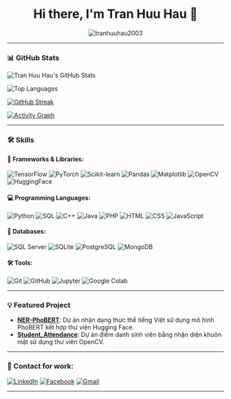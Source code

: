 <h1 align="center">Hi there, I'm Tran Huu Hau 👋</h1>

<p align="center">
  <img src="https://komarev.com/ghpvc/?username=tranhuuhau2003&label=Profile%20views&color=0e75b6&style=flat" alt="tranhuuhau2003" />
</p>

---

### 📊 GitHub Stats

![Tran Huu Hau's GitHub Stats](https://github-readme-stats.vercel.app/api?username=tranhuuhau2003&show_icons=true&theme=radical)

![Top Languages](https://github-readme-stats.vercel.app/api/top-langs/?username=tranhuuhau2003&langs_count=10&layout=compact&theme=radical)

[![GitHub Streak](https://streak-stats.demolab.com?user=tranhuuhau2003&theme=dark&hide_border=true)](https://git.io/streak-stats)

[![Activity Graph](https://github-readme-activity-graph.vercel.app/graph?username=tranhuuhau2003&theme=github-dark)](https://github.com/tranhuuhau2003)

---

### 🛠 Skills

#### 🫠 Frameworks & Libraries:
![TensorFlow](https://img.shields.io/badge/TensorFlow-FF6F00?style=for-the-badge&logo=tensorflow&logoColor=white) 
![PyTorch](https://img.shields.io/badge/PyTorch-EE4C2C?style=for-the-badge&logo=pytorch&logoColor=white) 
![Scikit-learn](https://img.shields.io/badge/Scikit--learn-F7931E?style=for-the-badge&logo=scikit-learn&logoColor=white) 
![Pandas](https://img.shields.io/badge/Pandas-150458?style=for-the-badge&logo=pandas&logoColor=white) 
![Matplotlib](https://img.shields.io/badge/Matplotlib-11557C?style=for-the-badge&logo=matplotlib&logoColor=white) 
![OpenCV](https://img.shields.io/badge/OpenCV-5C3EE8?style=for-the-badge&logo=opencv&logoColor=white) 
![HuggingFace](https://img.shields.io/badge/HuggingFace-F99000?style=for-the-badge&logo=huggingface&logoColor=white)

#### 💻 Programming Languages:
![Python](https://img.shields.io/badge/Python-3776AB?style=for-the-badge&logo=python&logoColor=white) 
![SQL](https://img.shields.io/badge/SQL-003B57?style=for-the-badge&logo=mysql&logoColor=white) 
![C++](https://img.shields.io/badge/C++-00599C?style=for-the-badge&logo=c%2B%2B&logoColor=white) 
![Java](https://img.shields.io/badge/Java-007396?style=for-the-badge&logo=java&logoColor=white) 
![PHP](https://img.shields.io/badge/PHP-777BB4?style=for-the-badge&logo=php&logoColor=white) 
![HTML](https://img.shields.io/badge/HTML-E34F26?style=for-the-badge&logo=html5&logoColor=white) 
![CSS](https://img.shields.io/badge/CSS-1572B6?style=for-the-badge&logo=css3&logoColor=white) 
![JavaScript](https://img.shields.io/badge/JavaScript-F7DF1E?style=for-the-badge&logo=javascript&logoColor=black)

#### 📂 Databases:
![SQL Server](https://img.shields.io/badge/SQL_Server-CC2927?style=for-the-badge&logo=microsoft-sql-server&logoColor=white) 
![SQLite](https://img.shields.io/badge/SQLite-003B57?style=for-the-badge&logo=sqlite&logoColor=white) 
![PostgreSQL](https://img.shields.io/badge/PostgreSQL-31648C?style=for-the-badge&logo=postgresql&logoColor=white) 
![MongoDB](https://img.shields.io/badge/MongoDB-47A248?style=for-the-badge&logo=mongodb&logoColor=white)

#### 🛠 Tools:
![Git](https://img.shields.io/badge/Git-F05032?style=for-the-badge&logo=git&logoColor=white) 
![GitHub](https://img.shields.io/badge/GitHub-181717?style=for-the-badge&logo=github&logoColor=white) 
![Jupyter](https://img.shields.io/badge/Jupyter-F37626?style=for-the-badge&logo=jupyter&logoColor=white) 
![Google Colab](https://img.shields.io/badge/Google_Colab-F9AB00?style=for-the-badge&logo=googlecolab&logoColor=white)


---

### 💡 Featured Project

- [**NER-PhoBERT**](https://github.com/tranhuuhau2003/NER-PhoBERT): Dự án nhận dạng thực thể tiếng Việt sử dụng mô hình PhoBERT kết hợp thư viện Hugging Face.
- [**Student_Attendance**](https://github.com/tranhuuhau2003/Student_attendance.git): Dự án điểm danh sinh viên bằng nhận diện khuôn mặt sử dụng thư viên OpenCV.

---

### 📢 Contact for work:

[![LinkedIn](https://img.shields.io/badge/LinkedIn-0077B5?style=for-the-badge&logo=linkedin&logoColor=white)](https://www.linkedin.com/in/tr%E1%BA%A7n-h%E1%BB%ADu-h%E1%BA%ADu-677420233)
[![Facebook](https://img.shields.io/badge/Facebook-1877F2?style=for-the-badge&logo=facebook&logoColor=white)](https://www.facebook.com/huuhau.tran.75033/)
[![Gmail](https://img.shields.io/badge/Gmail-D14836?style=for-the-badge&logo=gmail&logoColor=white)](mailto:tranhuuhau2003@gmail.com)


---


